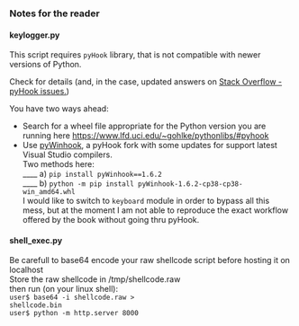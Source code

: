 ### Notes for the reader

#### keylogger.py
This script requires `pyHook` library, that is not compatible with newer versions of Python. 

Check for details (and, in the case, updated answers on <a href="https://stackoverflow.com/questions/59968523/unable-to-install-pyhook-python-3-8-1">Stack Overflow - pyHook issues.</a>)<br>

You have two ways ahead:
- Search for a wheel file appropriate for the Python version you are running here https://www.lfd.uci.edu/~gohlke/pythonlibs/#pyhook 
- Use <a href="https://libraries.io/pypi/pyWinhook">pyWinhook</a>, a pyHook fork with some updates for support latest Visual Studio compilers.<br> 
Two methods here:<br>
____ a) `pip install pyWinhook==1.6.2`<br>
____ b) `python -m pip install pyWinhook-1.6.2-cp38-cp38-win_amd64.whl`<br>
I would like to switch to `keyboard` module in order to bypass all this mess, but at the moment I am not able to reproduce the exact workflow offered by the book without going thru pyHook.

#### shell_exec.py
Be carefull to base64 encode your raw shellcode script before hosting it on localhost<br>
Store the raw shellcode in /tmp/shellcode.raw<br>
then run (on your linux shell):<br>
`user$ base64 -i shellcode.raw >`<br>
`shellcode.bin`<br>
`user$ python -m http.server 8000`<br>
